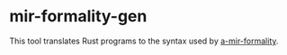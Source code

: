 # mir-formality-gen

This tool translates Rust programs to the syntax used by [a-mir-formality](https://github.com/nikomatsakis/a-mir-formality).
